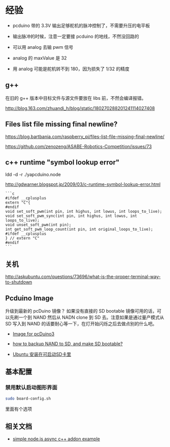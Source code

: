# 经验

- pcduino 带的 3.3V 输出足够舵机的脉冲控制了，不需要升压的电平板

- 输出脉冲的时候，注意一定要接 pcduino 的地线，不然没回路的

- 可以用 analog 去输 pwm 信号

- analog 的 maxValue 是 32

- 用 analog 可能是舵机转不到 180，因为损失了 1/32 的精度

## g++

在旧的 g++ 版本中目标文件与源文件要放在 libs 前，不然会编译报错。

http://blog.163.com/zhuandi_h/blog/static/180270288201241114027408

## Files list file missing final newline?

https://blog.bartbania.com/raspberry_pi/files-list-file-missing-final-newline/

https://github.com/zenozeng/ASABE-Robotics-Competition/issues/73

## c++ runtime "symbol lookup error"

ldd -d -r ./yapcduino.node

http://gdwarner.blogspot.jp/2009/03/c-runtime-symbol-lookup-error.html

    ```c
    #ifdef __cplusplus
    extern "C"{
    #endif
    void set_soft_pwm(int pin, int highus, int lowus, int loops_to_live);
    void set_soft_pwm_sync(int pin, int highus, int lowus, int loops_to_live);
    void unset_soft_pwm(int pin);
    int get_soft_pwm_loop_count(int pin, int original_loops_to_live);
    #ifdef __cplusplus
    } // extern "C"
    #endif
    ```

## 关机

http://askubuntu.com/questions/73696/what-is-the-proper-terminal-way-to-shutdown

## Pcduino Image

升级到最新的 pcDuino 镜像？
如果没有直接的 SD bootable 镜像可用的话，可以先刷一个到 NAND 然后从 NADN clone 到 SD 去。注意如果是通过量产模式从 SD 写入到 NAND 的话要耐心等一下，在灯开始闪烁之后去做点别的什么吧。

- [Image for pcDuino3](http://www.linksprite.com/?page_id=855)

- [how to backup NAND to SD, and make SD bootable?](http://www.pcduino.com/for-image-20130513-how-to-backup-nand-to-sd-and-make-sd-bootable/)

- [Ubuntu 安装在可启动SD卡里](http://cnlearn.linksprite.com/?p=183#.VWMj4-rMPeS)

## 基本配置

### 禁用默认启动图形界面

```bash
sudo board-config.sh
```

里面有个选项

## 相关文档

- [simple node.js async c++ addon example](https://gist.github.com/dmh2000/9519489)

